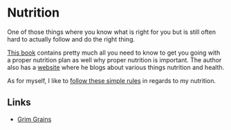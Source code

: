 # Nutrition
One of those things where you know what is right for you but is still often hard to actually follow and do the right thing.

[This book](https://www.goodreads.com/book/show/25663961-how-not-to-die?from_search=true) contains pretty much all you need to know to get you going with a proper nutrition plan as well why proper nutrition is important. The author also has a [website](https://nutritionfacts.org) where he blogs about various things nutrition and health.

As for myself, I like to [follow these simple rules](../../productivity/flow/rules.md) in regards to my nutrition.

## Links
- [Grim Grains](http://grimgrains.com/)